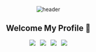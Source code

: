 <div align="center">
  
  ![header](https://capsule-render.vercel.app/api?type=Cylinder&text=Beom-Joon&fontColor=ffffff&animation=fadeIn)
</div>

<div align="center">
  
  ## Welcome My Profile 👋
</div>

<div align="center">
  
<img src="https://img.shields.io/badge/HTML5-E34F26?style=for-the-badge&logo=HTML5&logoColor=white">&nbsp;&nbsp;&nbsp;<img src="https://img.shields.io/badge/CSS3-1572B6?style=for-the-badge&logo=HTML5&logoColor=white">&nbsp;&nbsp;&nbsp;<img src="https://img.shields.io/badge/javascript-F7DF1E?style=for-the-badge&logo=HTML5&logoColor=white">&nbsp;&nbsp;&nbsp;<img src="https://img.shields.io/badge/react-61DAFB?style=for-the-badge&logo=HTML5&logoColor=white">
</div>



<!--
**beom-jun/beom-jun** is a ✨ _special_ ✨ repository because its `README.md` (this file) appears on your GitHub profile.

Here are some ideas to get you started:

- 🔭 I’m currently working on ...
- 🌱 I’m currently learning ...
- 👯 I’m looking to collaborate on ...
- 🤔 I’m looking for help with ...
- 💬 Ask me about ...
- 📫 How to reach me: ...
- 😄 Pronouns: ...
- ⚡ Fun fact: ...
-->
